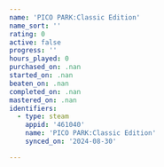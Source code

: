 ```yaml
---
name: 'PICO PARK:Classic Edition'
name_sort: ''
rating: 0
active: false
progress: ''
hours_played: 0
purchased_on: .nan
started_on: .nan
beaten_on: .nan
completed_on: .nan
mastered_on: .nan
identifiers:
  - type: steam
    appid: '461040'
    name: 'PICO PARK:Classic Edition'
    synced_on: '2024-08-30'

---
```

